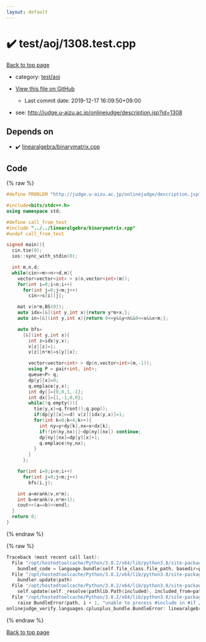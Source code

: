 ```yaml
---
layout: default
---
```


<!-- mathjax config similar to math.stackexchange -->
<script type="text/javascript" async
  src="https://cdnjs.cloudflare.com/ajax/libs/mathjax/2.7.5/MathJax.js?config=TeX-MML-AM_CHTML">
</script>
<script type="text/x-mathjax-config">
  MathJax.Hub.Config({
    TeX: { equationNumbers: { autoNumber: "AMS" }},
    tex2jax: {
      inlineMath: [ ['$','$'] ],
      processEscapes: true
    },
    "HTML-CSS": { matchFontHeight: false },
    displayAlign: "left",
    displayIndent: "2em"
  });
</script>

<script type="text/javascript" src="https://cdnjs.cloudflare.com/ajax/libs/jquery/3.4.1/jquery.min.js"></script>
<script src="https://cdn.jsdelivr.net/npm/jquery-balloon-js@1.1.2/jquery.balloon.min.js" integrity="sha256-ZEYs9VrgAeNuPvs15E39OsyOJaIkXEEt10fzxJ20+2I=" crossorigin="anonymous"></script>
<script type="text/javascript" src="../../../assets/js/copy-button.js"></script>
<link rel="stylesheet" href="../../../assets/css/copy-button.css" />


# :heavy_check_mark: test/aoj/1308.test.cpp

<a href="../../../index.html">Back to top page</a>

* category: <a href="../../../index.html#0d0c91c0cca30af9c1c9faef0cf04aa9">test/aoj</a>
* <a href="{{ site.github.repository_url }}/blob/master/test/aoj/1308.test.cpp">View this file on GitHub</a>
    - Last commit date: 2019-12-17 16:09:50+09:00


* see: <a href="http://judge.u-aizu.ac.jp/onlinejudge/description.jsp?id=1308">http://judge.u-aizu.ac.jp/onlinejudge/description.jsp?id=1308</a>


## Depends on

* :heavy_check_mark: <a href="../../../library/linearalgebra/binarymatrix.cpp.html">linearalgebra/binarymatrix.cpp</a>


## Code

<a id="unbundled"></a>
{% raw %}
```cpp
#define PROBLEM "http://judge.u-aizu.ac.jp/onlinejudge/description.jsp?id=1308"

#include<bits/stdc++.h>
using namespace std;

#define call_from_test
#include "../../linearalgebra/binarymatrix.cpp"
#undef call_from_test

signed main(){
  cin.tie(0);
  ios::sync_with_stdio(0);

  int m,n,d;
  while(cin>>m>>n>>d,m){
    vector<vector<int> > s(n,vector<int>(m));
    for(int i=0;i<n;i++)
      for(int j=0;j<m;j++)
        cin>>s[i][j];

    mat v(n*m,BS(0));
    auto idx=[&](int y,int x){return y*m+x;};
    auto in=[&](int y,int x){return 0<=y&&y<n&&0<=x&&x<m;};

    auto bfs=
      [&](int y,int x){
        int z=idx(y,x);
        v[z][z]=1;
        v[z][n*m]=s[y][x];

        vector<vector<int> > dp(n,vector<int>(m,-1));
        using P = pair<int, int>;
        queue<P> q;
        dp[y][x]=0;
        q.emplace(y,x);
        int dy[]={0,0,1,-1};
        int dx[]={1,-1,0,0};
        while(!q.empty()){
          tie(y,x)=q.front();q.pop();
          if(dp[y][x]==d) v[z][idx(y,x)]=1;
          for(int k=0;k<4;k++){
            int ny=y+dy[k],nx=x+dx[k];
            if(!in(ny,nx)||~dp[ny][nx]) continue;
            dp[ny][nx]=dp[y][x]+1;
            q.emplace(ny,nx);
          }
        }
      };

    for(int i=0;i<n;i++)
      for(int j=0;j<m;j++)
        bfs(i,j);

    int a=mrank(v,n*m);
    int b=mrank(v,n*m+1);
    cout<<(a==b)<<endl;
  }
  return 0;
}

```
{% endraw %}

<a id="bundled"></a>
{% raw %}
```cpp
Traceback (most recent call last):
  File "/opt/hostedtoolcache/Python/3.8.2/x64/lib/python3.8/site-packages/onlinejudge_verify/docs.py", line 340, in write_contents
    bundled_code = language.bundle(self.file_class.file_path, basedir=pathlib.Path.cwd())
  File "/opt/hostedtoolcache/Python/3.8.2/x64/lib/python3.8/site-packages/onlinejudge_verify/languages/cplusplus.py", line 68, in bundle
    bundler.update(path)
  File "/opt/hostedtoolcache/Python/3.8.2/x64/lib/python3.8/site-packages/onlinejudge_verify/languages/cplusplus_bundle.py", line 282, in update
    self.update(self._resolve(pathlib.Path(included), included_from=path))
  File "/opt/hostedtoolcache/Python/3.8.2/x64/lib/python3.8/site-packages/onlinejudge_verify/languages/cplusplus_bundle.py", line 281, in update
    raise BundleError(path, i + 1, "unable to process #include in #if / #ifdef / #ifndef other than include guards")
onlinejudge_verify.languages.cplusplus_bundle.BundleError: linearalgebra/binarymatrix.cpp: line 82: unable to process #include in #if / #ifdef / #ifndef other than include guards

```
{% endraw %}

<a href="../../../index.html">Back to top page</a>

